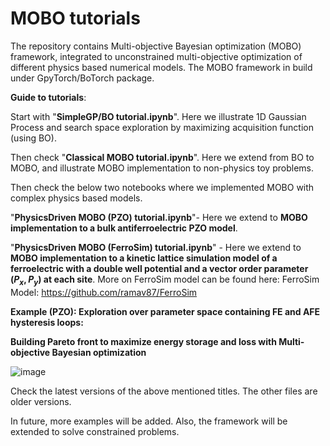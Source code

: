 # MOBO tutorials
The repository contains Multi-objective Bayesian optimization (MOBO) framework, integrated to unconstrained multi-objective optimization of different physics based numerical models.
The MOBO framework in build under GpyTorch/BoTorch package.

**Guide to tutorials**:

Start with "**SimpleGP/BO tutorial.ipynb**". Here we illustrate 1D Gaussian Process and search space exploration by maximizing acquisition function (using BO).

Then check "**Classical MOBO tutorial.ipynb**". Here we extend from BO to MOBO, and illustrate MOBO implementation to non-physics toy problems.

Then check the below two notebooks where we implemented MOBO with complex physics based models.

"**PhysicsDriven MOBO (PZO) tutorial.ipynb**"- Here we extend to **MOBO implementation to a bulk antiferroelectric PZO model**.

"**PhysicsDriven MOBO (FerroSim) tutorial.ipynb**" - Here we extend to **MOBO implementation to a kinetic lattice simulation model of a ferroelectric with a double well potential and a vector order parameter $(P_x,P_y)$ at each site**. More on FerroSim model can be found here: FerroSim Model: https://github.com/ramav87/FerroSim

**Example (PZO): Exploration over parameter space containing FE and AFE hysteresis loops:**

**Building Pareto front to maximize energy storage and loss with Multi-objective Bayesian optimization**

![image](https://user-images.githubusercontent.com/19354142/217886178-a0f51fd1-ab19-45ef-af64-d197a4ce24f2.png)

Check the latest versions of the above mentioned titles. The other files are older versions.

In future, more examples will be added.
Also, the framework will be extended to solve constrained problems.




